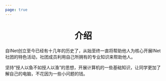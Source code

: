 ```yaml
---
page: true
---
```


<h1 align="center">介绍</h1>
自INet创立至今已经有十几年的历史了，从始至终一直将帮助他人为核心开展INet社团的特色活动，社团成员利用自己所拥有的专业知识来帮助他人。

坚持“授人以鱼不如授人以渔”的思想，开展计算机的一些基础知识，让同学更加了解自己的电脑，不花因为一些小问题的钱。


